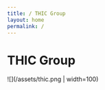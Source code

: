 ```yaml
---
title: / THIC Group
layout: home
permalink: /
---
```


# THIC Group

![](/assets/thic.png | width=100)
